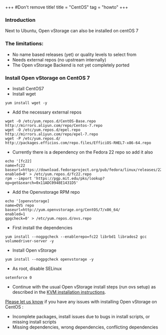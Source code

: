 +++
#Don't remove title!
title = "CentOS"
tag = "howto"
+++

### Introduction
Next to Ubuntu, Open vStorage can also be installed on centOS 7

### The limitations:
- No name based releases (yet) or quality levels to select from
- Needs external repos (no upstream internally)
- The Open vStorage Backend is not yet completely ported

### Install Open vStorage on CentOS 7
-   Install CentOS7
-   Install wget
~~~~ {.sourceCode .python}
yum install wget -y
~~~~
-   Add the necessary external repos
~~~~ {.sourceCode .python}
wget -O /etc/yum.repos.d/CentOS-Base.repo http://mirrors.aliyun.com/repo/Centos-7.repo
wget -O /etc/yum.repos.d/epel.repo http://mirrors.aliyun.com/repo/epel-7.repo
wget -P /etc/yum.repos.d/ http://packages.efficios.com/repo.files/EfficiOS-RHEL7-x86-64.repo
~~~~
-   Currently there is a dependency on the Fedora 22 repo so add it also
~~~~ {.sourceCode .python}
echo '[fc22]
name=fc22
baseurl=https://download.fedoraproject.org/pub/fedora/linux/releases/22/Everything/x86_64/os
enabled=0' > /etc/yum.repos.d/fc22.repo
rpm --import 'https://pgp.mit.edu/pks/lookup?op=get&search=0x11ADC0948E1431D5'
~~~~
-   Add the Openvstorage RPM repo
~~~~ {.sourceCode .python}
echo '[openvstorage]
name=OVS repo
baseurl=http://yum.openvstorage.org/CentOS/7/x86_64/
enabled=1
gpgcheck=0' > /etc/yum.repos.d/ovs.repo
~~~~
-   First install the dependencies
~~~~ {.sourceCode .python}
yum install --nogpgcheck --enablerepo=fc22 librbd1 librados2 gcc volumedriver-server -y
~~~~
-   Install Open vStorage
~~~~ {.sourceCode .python}
yum install --nogpgcheck openvstorage -y
~~~~
- As root, disable SELinux
~~~~ {.sourceCode .python}
setenforce 0
~~~~
- Continue with the usual Open vStorage install steps  (run ovs setup) as described in the [KVM installation instructions](../../doc/KVM%20Installation/).

[Please let us know](https://groups.google.com/forum/#!forum/open-vstorage) if you have any issues with installing Open vStorage on CentOS :

-   Incomplete packages, install issues due to bugs in install scripts, or missing install scripts
-   Missing dependencies, wrong dependencies, conflicting dependencies
